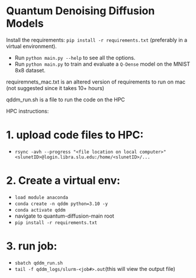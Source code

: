 # Quantum Denoising Diffusion Models





Install the requirements: `pip install -r requirements.txt` (preferably in a virtual environment).

- Run `python main.py --help` to see all the options.
- Run `python main.py` to train and evaluate a `Q-Dense` model on the MNIST 8x8 dataset.


requiremnets_mac.txt is an altered version of requirements to run on mac (not suggested since it takes 10+ hours)

qddm_run.sh is a file to run the code on the HPC

HPC instructions:
# 1. upload code files to HPC:
   - `rsync -avh --progress "<file location on local computer>" <slunetID>@login.libra.slu.edu:/home/<slunetID>/...`


# 2. Create a virtual env:
   - `load module anaconda`
   - `conda create -n qddm python=3.10 -y`
   - `conda activate qddm`
   - navigate to quantum-diffusion-main root
   - `pip install -r requirements.txt`

# 3. run job:
   - `sbatch qddm_run.sh`
   - `tail -f qddm_logs/slurm-<job#>.out`(this will view the output file)
